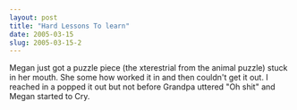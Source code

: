 ```yaml
---
layout: post
title: "Hard Lessons To learn"
date: 2005-03-15
slug: 2005-03-15-2
---
```


Megan just got a puzzle piece (the xterestrial from the animal puzzle) stuck in her mouth.  She some how worked it in and then couldn&apos;t get it out.  I reached in a popped it out but not before Grandpa uttered &quot;Oh shit&quot; and Megan started to Cry.  

